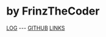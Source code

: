 # by FrinzTheCoder
[LOG](https://frinzthecoder.github.io/os222/TXT/mylog.txt) --- [GITHUB](https://github.com/FrinzTheCoder/os222/)
[LINKS]()

